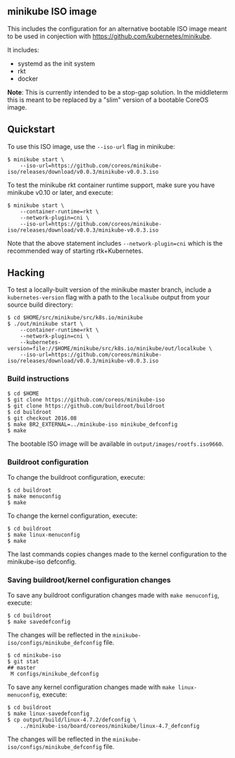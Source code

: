## minikube ISO image

This includes the configuration for an alternative bootable ISO image meant to be used in conjection with https://github.com/kubernetes/minikube.

It includes:
- systemd as the init system
- rkt
- docker

**Note**: This is currently intended to be a stop-gap solution. In the middleterm this is meant to be replaced by a "slim" version of a bootable CoreOS image.


## Quickstart

To use this ISO image, use the `--iso-url` flag in minikube:

```
$ minikube start \
    --iso-url=https://github.com/coreos/minikube-iso/releases/download/v0.0.3/minikube-v0.0.3.iso
```

To test the minikube rkt container runtime support, make sure you have minikube v0.10 or later, and execute:

```
$ minikube start \
    --container-runtime=rkt \
    --network-plugin=cni \
    --iso-url=https://github.com/coreos/minikube-iso/releases/download/v0.0.3/minikube-v0.0.3.iso
```

Note that the above statement includes `--network-plugin=cni` which is the recommended way of starting rtk+Kubernetes.

## Hacking

To test a locally-built version of the minikube master branch, include a `kubernetes-version` flag with a path to the `localkube` output from your source build directory:

```
$ cd $HOME/src/minikube/src/k8s.io/minikube
$ ./out/minikube start \
    --container-runtime=rkt \
    --network-plugin=cni \
    --kubernetes-version=file://$HOME/minikube/src/k8s.io/minikube/out/localkube \
    --iso-url=https://github.com/coreos/minikube-iso/releases/download/v0.0.3/minikube-v0.0.3.iso
```

### Build instructions
```
$ cd $HOME
$ git clone https://github.com/coreos/minikube-iso
$ git clone https://github.com/buildroot/buildroot
$ cd buildroot
$ git checkout 2016.08
$ make BR2_EXTERNAL=../minikube-iso minikube_defconfig
$ make
```

The bootable ISO image will be available in `output/images/rootfs.iso9660`.

### Buildroot configuration

To change the buildroot configuration, execute:

```
$ cd buildroot
$ make menuconfig
$ make
```

To change the kernel configuration, execute:

```
$ cd buildroot
$ make linux-menuconfig
$ make
```

The last commands copies changes made to the kernel configuration to the minikube-iso defconfig.

### Saving buildroot/kernel configuration changes

To save any buildroot configuration changes made with `make menuconfig`, execute:

```
$ cd buildroot
$ make savedefconfig
```

The changes will be reflected in the `minikube-iso/configs/minikube_defconfig` file.

```
$ cd minikube-iso
$ git stat
## master
 M configs/minikube_defconfig
```

To save any kernel configuration changes made with `make linux-menuconfig`, execute:

```
$ cd buildroot
$ make linux-savedefconfig
$ cp output/build/linux-4.7.2/defconfig \
    ../minikube-iso/board/coreos/minikube/linux-4.7_defconfig
```

The changes will be reflected in the `minikube-iso/configs/minikube_defconfig` file.
